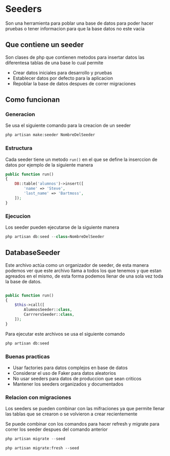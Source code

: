 
# Seeders 

Son una herramienta para poblar una base de datos para poder hacer pruebas o tener informacion para que la base datos no este vacia

## Que contiene un seeder

Son clases de php que contienen metodos para insertar datos las diferentesa tablas de una base lo cual permite

- Crear datos iniciales para desarrollo y pruebas
- Establecer datos por defecto para la aplicacion
- Repoblar la base de datos despues de correr migraciones

## Como funcionan

### Generacion

Se usa el siguiente comando para la creacion de un seeder

```bash
php artisan make:seeder NombreDelSeeder
```

### Estructura 

Cada seeder tiene un metodo `run()` en el que se define la inserccion de datos por ejemplo de la siguiente manera

```php
public function run()
{
    DB::table('alumnos')->insert([
        'name' => 'Steve',
        'last_name' => 'Bartmoss',
    ]);
}
```

### Ejecucion

Los seeder pueden ejecutarse de la siguiente manera

```php
php artisan db:seed --class=NombreDelSeeder
```

## DatabaseSeeder

Este archivo actúa como un organizador de seeder, de esta manera podemos ver que este archivo llama a todos los que tenemos y que estan agreados en el mismo, de esta forma podemos llenar de una sola vez toda la base de datos.

```php

public function run()
{
    $this->call([
        AlumnosSeeder::class,
        CarrrersSeeder::class,
    ]);
}
```

Para ejecutar este archivos se usa el siguiente comando

```bash
php artisan db:seed
```

### Buenas practicas

- Usar factories para datos complejos en base de datos
- Considerar el uso de Faker para datos aleatorios
- No usar seeders para datos de produccion que sean criticos
- Mantener los seeders organizados y documentados

### Relacion con migraciones

Los seeders se pueden combinar con las mifraciones ya que permite llenar las tablas que se crearon o se volvieron a crear recientemente

Se puede combinar con los comandos para hacer refresh y migrate para correr los seeder despues del comando anterior

```php
php artisan migrate --seed
```

```
php artisan migrate:fresh --seed
```
